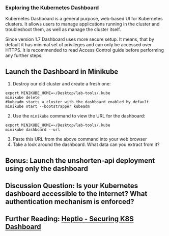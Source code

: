### Exploring the Kubernetes Dashboard
Kubernetes Dashboard is a general purpose, web-based UI for Kubernetes clusters. It allows users to manage applications running in the cluster and troubleshoot them, as well as manage the cluster itself.

Since version 1.7 Dashboard uses more secure setup. It means, that by default it has minimal set of privileges and can only be accessed over HTTPS. It is recommended to read Access Control guide before performing any further steps.

## Launch the Dashboard in Minikube
1. Destroy our old cluster and create a fresh one:
```
export MINIKUBE_HOME=~/Desktop/lab-tools/.kube
minikube delete
#kubeadm starts a cluster with the dashboard enabled by default
minikube start --bootstrapper kubeadm
```

2. Use the `minikube` command to view the URL for the dashboard:
```
export MINIKUBE_HOME=~/Desktop/lab-tools/.kube
minikube dashboard --url
```

3. Paste this URL from the above command into your web browser
4. Take a look around the dashboard. What data can you extract from it?

## Bonus: Launch the unshorten-api deployment using only the dashboard

## Discussion Question: Is your Kubernetes dashboard accessible to the internet? What authentication mechanism is enforced?

## Further Reading: [Heptio - Securing K8S Dashboard](https://blog.heptio.com/on-securing-the-kubernetes-dashboard-16b09b1b7aca)